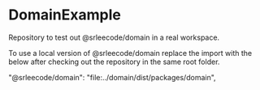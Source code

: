 # DomainExample

Repository to test out @srleecode/domain in a real workspace.

To use a local version of @srleecode/domain replace the import with the below after checking out the repository in the same root folder.

"@srleecode/domain": "file:../domain/dist/packages/domain",